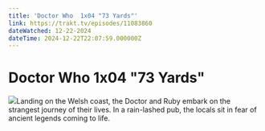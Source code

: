 ```yaml
---
title: 'Doctor Who  1x04 "73 Yards"' 
link: https://trakt.tv/episodes/11083860
dateWatched: 12-22-2024
dateTime: 2024-12-22T22:07:59.000000Z
---
```

# Doctor Who  1x04 "73 Yards"

![](https://walter-r2.trakt.tv/images/episodes/011/083/860/screenshots/thumb/e2f33c5992.jpg)Landing on the Welsh coast, the Doctor and Ruby embark on the strangest journey of their lives. In a rain-lashed pub, the locals sit in fear of ancient legends coming to life.
